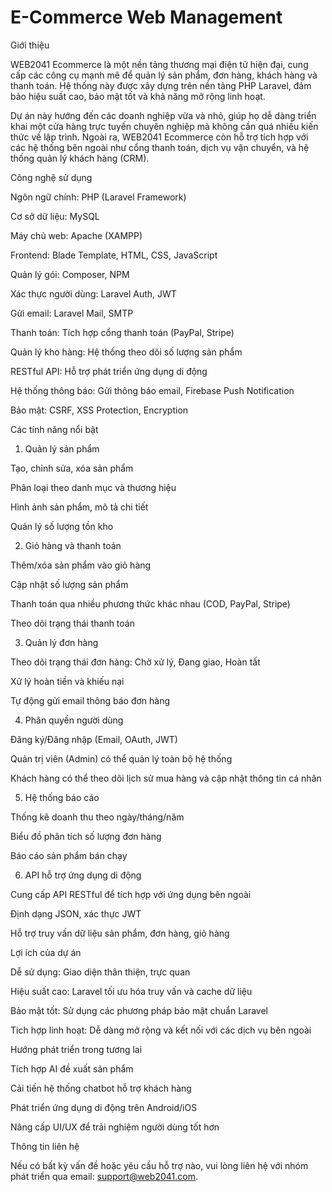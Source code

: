 # E-Commerce Web Management

Giới thiệu

WEB2041 Ecommerce là một nền tảng thương mại điện tử hiện đại, cung cấp các công cụ mạnh mẽ để quản lý sản phẩm, đơn hàng, khách hàng và thanh toán. Hệ thống này được xây dựng trên nền tảng PHP Laravel, đảm bảo hiệu suất cao, bảo mật tốt và khả năng mở rộng linh hoạt.

Dự án này hướng đến các doanh nghiệp vừa và nhỏ, giúp họ dễ dàng triển khai một cửa hàng trực tuyến chuyên nghiệp mà không cần quá nhiều kiến thức về lập trình. Ngoài ra, WEB2041 Ecommerce còn hỗ trợ tích hợp với các hệ thống bên ngoài như cổng thanh toán, dịch vụ vận chuyển, và hệ thống quản lý khách hàng (CRM).

Công nghệ sử dụng

Ngôn ngữ chính: PHP (Laravel Framework)

Cơ sở dữ liệu: MySQL

Máy chủ web: Apache (XAMPP)

Frontend: Blade Template, HTML, CSS, JavaScript

Quản lý gói: Composer, NPM

Xác thực người dùng: Laravel Auth, JWT

Gửi email: Laravel Mail, SMTP

Thanh toán: Tích hợp cổng thanh toán (PayPal, Stripe)

Quản lý kho hàng: Hệ thống theo dõi số lượng sản phẩm

RESTful API: Hỗ trợ phát triển ứng dụng di động

Hệ thống thông báo: Gửi thông báo email, Firebase Push Notification

Bảo mật: CSRF, XSS Protection, Encryption

Các tính năng nổi bật

1. Quản lý sản phẩm

Tạo, chỉnh sửa, xóa sản phẩm

Phân loại theo danh mục và thương hiệu

Hình ảnh sản phẩm, mô tả chi tiết

Quản lý số lượng tồn kho

2. Giỏ hàng và thanh toán

Thêm/xóa sản phẩm vào giỏ hàng

Cập nhật số lượng sản phẩm

Thanh toán qua nhiều phương thức khác nhau (COD, PayPal, Stripe)

Theo dõi trạng thái thanh toán

3. Quản lý đơn hàng

Theo dõi trạng thái đơn hàng: Chờ xử lý, Đang giao, Hoàn tất

Xử lý hoàn tiền và khiếu nại

Tự động gửi email thông báo đơn hàng

4. Phân quyền người dùng

Đăng ký/Đăng nhập (Email, OAuth, JWT)

Quản trị viên (Admin) có thể quản lý toàn bộ hệ thống

Khách hàng có thể theo dõi lịch sử mua hàng và cập nhật thông tin cá nhân

5. Hệ thống báo cáo

Thống kê doanh thu theo ngày/tháng/năm

Biểu đồ phân tích số lượng đơn hàng

Báo cáo sản phẩm bán chạy

6. API hỗ trợ ứng dụng di động

Cung cấp API RESTful để tích hợp với ứng dụng bên ngoài

Định dạng JSON, xác thực JWT

Hỗ trợ truy vấn dữ liệu sản phẩm, đơn hàng, giỏ hàng

Lợi ích của dự án

Dễ sử dụng: Giao diện thân thiện, trực quan

Hiệu suất cao: Laravel tối ưu hóa truy vấn và cache dữ liệu

Bảo mật tốt: Sử dụng các phương pháp bảo mật chuẩn Laravel

Tích hợp linh hoạt: Dễ dàng mở rộng và kết nối với các dịch vụ bên ngoài

Hướng phát triển trong tương lai

Tích hợp AI đề xuất sản phẩm

Cải tiến hệ thống chatbot hỗ trợ khách hàng

Phát triển ứng dụng di động trên Android/iOS

Nâng cấp UI/UX để trải nghiệm người dùng tốt hơn

Thông tin liên hệ

Nếu có bất kỳ vấn đề hoặc yêu cầu hỗ trợ nào, vui lòng liên hệ với nhóm phát triển qua email: support@web2041.com.
